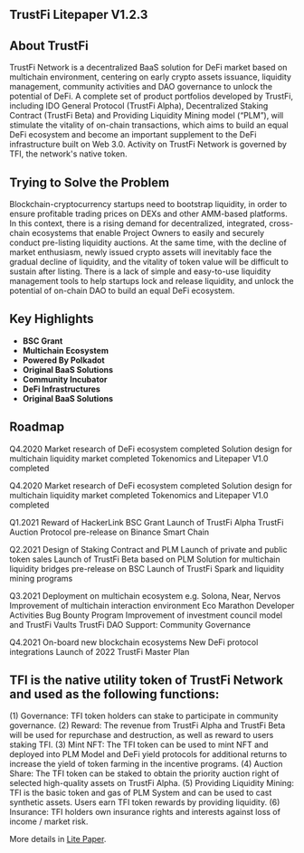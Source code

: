 ## TrustFi Litepaper V1.2.3

## About TrustFi
TrustFi Network is a decentralized BaaS solution for DeFi market based on multichain environment, centering on early crypto assets issuance, liquidity management, community activities and DAO governance to unlock the potential of DeFi. A complete set of product portfolios developed by TrustFi, including IDO General Protocol (TrustFi Alpha), Decentralized Staking Contract (TrustFi Beta) and Providing Liquidity Mining model (“PLM”), will stimulate the vitality of on-chain transactions, which aims to build an equal DeFi ecosystem and become an important supplement to the DeFi infrastructure built on Web 3.0. Activity on TrustFi Network is governed by TFI, the network's native token.

## Trying to Solve the Problem
Blockchain-cryptocurrency startups need to bootstrap liquidity, in order to ensure profitable trading prices on DEXs and other AMM-based platforms. In this context, there is a rising demand for decentralized, integrated, cross-chain ecosystems that enable Project Owners to easily and securely conduct pre-listing liquidity auctions. At the same time, with the decline of market enthusiasm, newly issued crypto assets will inevitably face the gradual decline of liquidity, and the vitality of token value will be difficult to sustain after listing. There is a lack of simple and easy-to-use liquidity management tools to help startups lock and release liquidity, and unlock the potential of on-chain DAO to build an equal DeFi ecosystem.

## Key Highlights
- **BSC Grant**
- **Multichain Ecosystem**
- **Powered By Polkadot**
- **Original BaaS Solutions**
- **Community Incubator**
- **DeFi Infrastructures**
- **Original BaaS Solutions**

## Roadmap
Q4.2020
Market research of DeFi ecosystem completed
Solution design for multichain liquidity market completed
Tokenomics and Litepaper V1.0 completed

Q4.2020
Market research of DeFi ecosystem completed
Solution design for multichain liquidity market completed
Tokenomics and Litepaper V1.0 completed

Q1.2021
Reward of HackerLink BSC Grant
Launch of TrustFi Alpha
TrustFi Auction Protocol pre-release on Binance Smart Chain

Q2.2021
Design of Staking Contract and PLM
Launch of private and public token sales
Launch of TrustFi Beta based on PLM
Solution for multichain liquidity bridges pre-release on BSC
Launch of TrustFi Spark and liquidity mining programs

Q3.2021
Deployment on multichain ecosystem e.g. Solona, Near, Nervos
Improvement of multichain interaction environment
Eco Marathon Developer Activities
Bug Bounty Program
Improvement of investment council model and TrustFi Vaults
TrustFi DAO Support: Community Governance 

Q4.2021
On-board new blockchain ecosystems
New DeFi protocol integrations
Launch of 2022 TrustFi Master Plan

## TFI is the native utility token of TrustFi Network and used as the following functions:
(1) Governance: TFI token holders can stake to participate in community governance.
(2) Reward: The revenue from TrustFi Alpha and TrustFi Beta will be used for repurchase and destruction, as well as reward to users staking TFI.
(3) Mint NFT: The TFI token can be used to mint NFT and deployed into PLM Model and DeFi yield protocols for additional returns to increase the yield of token farming in the incentive programs.
(4) Auction Share: The TFI token can be staked to obtain the priority auction right of selected high-quality assets on TrustFi Alpha.
(5) Providing Liquidity Mining: TFI is the basic token and gas of PLM System and can be used to cast synthetic assets. Users earn TFI token rewards by providing liquidity.
(6) Insurance: TFI holders own insurance rights and interests against loss of income / market risk.

More details in [Lite Paper](https://medium.com/@trustfi).
